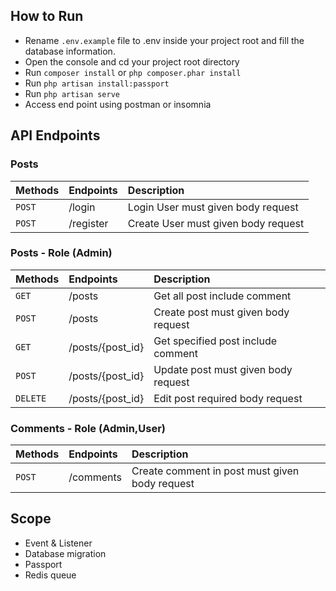 ## How to Run 
- Rename `.env.example` file to .env inside your project root and fill the database information.
- Open the console and cd your project root directory
- Run `composer install` or `php composer.phar install`
- Run `php artisan install:passport`
- Run `php artisan serve`
- Access end point using postman or insomnia


## API Endpoints

### Posts
| Methods        | Endpoints                                | Description                           |
| :------------- | :----------                              | :-----------                          |
| `POST`         | /login                                   | Login User must given body request    |
| `POST`         | /register                                | Create User must given body request   |

### Posts - Role (Admin)
| Methods        | Endpoints                                | Description                           |
| :------------- | :----------                              | :-----------                          |
| `GET`          | /posts                                   | Get all post include comment          |
| `POST`         | /posts                                   | Create post must given body request   |
| `GET`          | /posts/{post_id}                         | Get specified post include comment    |
| `POST`         | /posts/{post_id}                         | Update post must given body request   |
| `DELETE`       | /posts/{post_id}                         | Edit post required body request       |

### Comments - Role (Admin,User)
| Methods        | Endpoints                                | Description                                      |
| :------------- | :----------                              | :-----------                                     |
| `POST`         | /comments                                | Create comment in post must given body request   |



## Scope
- Event & Listener
- Database migration
- Passport
- Redis queue